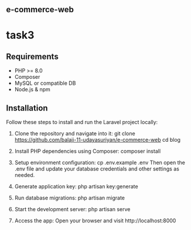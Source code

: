 ## e-commerce-web
# task3


## Requirements
- PHP >= 8.0
- Composer
- MySQL or compatible DB
- Node.js & npm

## Installation

Follow these steps to install and run the Laravel project locally:

1. Clone the repository and navigate into it:
   git clone https://github.com/balaji-11-udayasuriyan/e-commerce-web
   cd blog

2. Install PHP dependencies using Composer:
   composer install

3. Setup environment configuration:
   cp .env.example .env
   Then open the .env file and update your database credentials and other settings as needed.

4. Generate application key:
   php artisan key:generate

5. Run database migrations:
   php artisan migrate

6. Start the development server:
   php artisan serve

7. Access the app:
   Open your browser and visit http://localhost:8000
